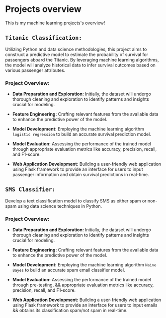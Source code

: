 # Projects overview

This is my machine learning projects's overview!

## **`Titanic Classification:`**  

Utilizing Python and data science methodologies, this project aims to construct a predictive model to estimate the probability of survival for passengers aboard the Titanic. By leveraging machine learning algorithms, the model will analyze historical data to infer survival outcomes based on various passenger attributes. 

### **Project Overview:**

  - **Data Preparation and Exploration:** Initially, the dataset will undergo thorough cleaning and exploration to identify patterns and insights crucial for modeling.

  - **Feature Engineering:** Crafting relevant features from the available data to enhance the predictive power of the model.

  - **Model Development:** Employing the machine learning algorithm `logistic regression` to build an accurate survival prediction model.

  - **Model Evaluation:** Assessing the performance of the trained model through appropriate evaluation metrics like accuracy, precision, recall, and F1-score.

  - **Web Application Development:** Building a user-friendly web application using Flask framework to provide an interface for users to input passenger information and obtain survival predictions in real-time.

## **`SMS Classifier:`** 
Develop a text classification model to classify SMS as either spam or non-spam using data science techniques in Python. 

### **Project Overview:**

  - **Data Preparation and Exploration:** Initially, the dataset will undergo thorough cleaning and exploration to identify patterns and insights crucial for modeling.

  - **Feature Engineering:** Crafting relevant features from the available data to enhance the predictive power of the model.

  - **Model Development:** Employing the machine learning algorithm `Naive Bayes`  to build an accurate spam email classifier model.

  - **Model Evaluation:** Assessing the performance of the trained model through pre-testing, && appropriate evaluation metrics like accuracy, precision, recall, and F1-score.

  - **Web Application Development:** Building a user-friendly web application using Flask framework to provide an interface for users to input emails && obtains its classification spam/not spam in real-time.
